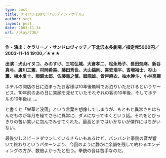 ```yaml
---
type: post
title: ナイロン100℃『ハルディン・ホテル』
author: sugi
layout: post
date: 2003-11-14
url: /play/736/
---
```

**作・演出：ケラリーノ・サンドロヴィッチ／下北沢本多劇場／指定席5000円／2003-11-14 19:00／★★★**

**出演：犬山イヌコ、みのすけ、三宅弘城、大倉孝二、松永玲子、長田奈麻、新谷真弓、廣川三憲、村岡希美、藤田秀世、大山鎬則、喜安浩平、吉増裕士、杉山薫、植木夏十、眼鏡太郎、佐藤竜之慎、廻飛雄、皆戸麻衣、柚木幹斗、小林高鹿**

ホテルの開店の日に泊まったお客様は10年後無料でお泊りいただけるというサービス。10年前のあの日に笑顔を見せていたそれぞれの客の10年後、そしてホテルの10年後は...。

と書くと「栄華と没落」という言葉を想像してしまうが、もともと異常さをはらんだものが年月を経てさらに異常に、ダメになってゆくという話。それをとびっきりの苦い笑いに包んでみせてくれた。最高とまではいかないが傑作にはちがいない。

最後少しスピードダウンしているきらいもあるけど、バンバンと拳銃の音が響いて終わりというパターンより、今回のように静かに余韻を残して終わるエンディングの方が、数倍よかったと思う。拳銃の音は苦手なのだ。

